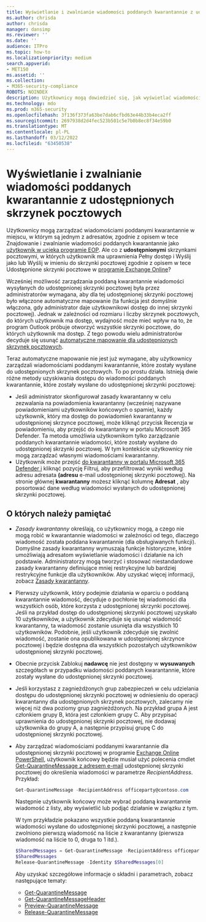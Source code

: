 ```yaml
---
title: Wyświetlanie i zwalnianie wiadomości poddanych kwarantannie z udostępnionych skrzynek pocztowych
ms.author: chrisda
author: chrisda
manager: dansimp
ms.reviewer: ''
ms.date: ''
audience: ITPro
ms.topic: how-to
ms.localizationpriority: medium
search.appverid:
- MET150
ms.assetid: ''
ms.collection:
- M365-security-compliance
ROBOTS: NOINDEX
description: Użytkownicy mogą dowiedzieć się, jak wyświetlać wiadomości poddane kwarantannie i działać w nich, które zostały wysłane do udostępnionych skrzynek pocztowych, do których mają uprawnienia.
ms.technology: mdo
ms.prod: m365-security
ms.openlocfilehash: 3f136f373fa63be7dab6cfbd63e44b33b4eca2ff
ms.sourcegitcommit: 2697938d2d4fec523b501c5e7b0b8ec8f34e59b0
ms.translationtype: MT
ms.contentlocale: pl-PL
ms.lasthandoff: 03/12/2022
ms.locfileid: "63450538"
---
```

# <a name="view-and-release-quarantined-messages-from-shared-mailboxes"></a>Wyświetlanie i zwalnianie wiadomości poddanych kwarantannie z udostępnionych skrzynek pocztowych

Użytkownicy mogą zarządzać wiadomościami poddanymi kwarantannie w miejscu, w którym są jednym z adresatów, zgodnie z opisem w tece Znajdowanie i zwalnianie wiadomości poddanych kwarantannie jako [użytkownik w ucieka programie EOP](find-and-release-quarantined-messages-as-a-user.md). Ale co z **udostępnionymi** skrzynkami pocztowymi, w których użytkownik ma uprawnienia Pełny dostęp i Wyślij jako lub Wyślij w imieniu do skrzynki pocztowej zgodnie z opisem w tece Udostępnione skrzynki pocztowe w [programie Exchange Online](/exchange/collaboration-exo/shared-mailboxes)?

Wcześniej możliwość zarządzania poddaną kwarantannie wiadomości wysyłanych do udostępnionej skrzynki pocztowej była przez administratorów wymagana, aby dla tej udostępnionej skrzynki pocztowej było włączone automatyczne mapowanie (ta funkcja jest domyślnie włączona, gdy administrator daje użytkownikowi dostęp do innej skrzynki pocztowej). Jednak w zależności od rozmiaru i liczby skrzynek pocztowych, do których użytkownik ma dostęp, wydajność może mieć wpływ na to, że program Outlook  próbuje otworzyć wszystkie skrzynki pocztowe, do których użytkownik ma dostęp. Z tego powodu wielu administratorów decyduje się usunąć [automatyczne mapowanie dla udostępnionych skrzynek pocztowych](/outlook/troubleshoot/profiles-and-accounts/remove-automapping-for-shared-mailbox).

Teraz automatyczne mapowanie nie jest już wymagane, aby użytkownicy zarządzali wiadomościami poddanymi kwarantannie, które zostały wysłane do udostępnionych skrzynek pocztowych. To po prostu działa. Istnieją dwie różne metody uzyskiwania dostępu do wiadomości poddanych kwarantannie, które zostały wysłane do udostępnionej skrzynki pocztowej:

- Jeśli administrator skonfigurował [](quarantine-policies.md) zasady kwarantanny w celu zezwalania na powiadomienia kwarantanny (wcześniej nazywane powiadomieniami użytkowników końcowych o spamie), każdy użytkownik, który ma dostęp do powiadomień kwarantanny  w udostępnionej skrzynce pocztowej, może kliknąć przycisk Recenzja w powiadomieniu, aby przejść do kwarantanny w portalu Microsoft 365 Defender. Ta metoda umożliwia użytkownikom tylko zarządzanie poddanych kwarantannie wiadomości, które zostały wysłane do udostępnionej skrzynki pocztowej. W tym kontekście użytkownicy nie mogą zarządzać własnymi wiadomościami kwarantanny.
- Użytkownik może przejść [do kwarantanny w portalu Microsoft 365 Defender i](find-and-release-quarantined-messages-as-a-user.md) kliknąć pozycję Filtruj, aby przefiltrować wyniki według adresu adresata **(adresu** e-mail udostępnionej skrzynki pocztowej). Na stronie głównej **kwarantanny** możesz kliknąć kolumnę **Adresat** , aby posortować dane według wiadomości wysłanych do udostępnionej skrzynki pocztowej.

## <a name="things-to-keep-in-mind"></a>O których należy pamiętać

- _Zasady kwarantanny_ określają, co użytkownicy mogą, a czego nie mogą robić w kwarantannie wiadomości w zależności od tego, dlaczego wiadomość została poddana kwarantannie (dla obsługiwanych funkcji). Domyślne zasady kwarantanny wymuszają funkcje historyczne, które umożliwiają adresatom wyświetlanie wiadomości i działanie na ich podstawie. Administratorzy mogą tworzyć i stosować niestandardowe zasady kwarantanny definiujące mniej restrykcyjne lub bardziej restrykcyjne funkcje dla użytkowników. Aby uzyskać więcej informacji, zobacz [Zasady kwarantanny](quarantine-policies.md).

- Pierwszy użytkownik, który podejmie działania w oparciu o poddaną kwarantannie wiadomość, decyduje o pochłonie tej wiadomości dla wszystkich osób, które korzysta z udostępnionej skrzynki pocztowej. Jeśli na przykład dostęp do udostępnionej skrzynki pocztowej uzyskało 10 użytkowników, a użytkownik zdecyduje się usunąć wiadomość kwarantanny, ta wiadomość zostanie usunięta dla wszystkich 10 użytkowników. Podobnie, jeśli użytkownik zdecyduje się zwolnić wiadomość, zostanie ona opublikowana w udostępnionej skrzynce pocztowej i będzie dostępna dla wszystkich pozostałych użytkowników udostępnionej skrzynki pocztowej.

- Obecnie przycisk Zablokuj **nadawcę** nie jest dostępny w **wysuwanych** szczegółach w przypadku wiadomości poddanych kwarantannie, które zostały wysłane do udostępnionej skrzynki pocztowej.

- Jeśli korzystasz z zagnieżdżonych grup zabezpieczeń w celu udzielania dostępu do udostępnionej skrzynki pocztowej w odniesieniu do operacji kwarantanny dla udostępnionych skrzynek pocztowych, zalecamy nie więcej niż dwa poziomy grup zagnieżdżonych. Na przykład grupa A jest członkiem grupy B, która jest członkiem grupy C. Aby przypisać uprawnienia do udostępnionej skrzynki pocztowej, nie dodawaj użytkownika do grupy A, a następnie przypisuj grupę C do udostępnionej skrzynki pocztowej.  

- Aby zarządzać wiadomościami poddanymi kwarantannie dla udostępnionej skrzynki pocztowej w programie [Exchange Online PowerShell](/powershell/exchange/connect-to-exchange-online-powershell), użytkownik końcowy będzie musiał użyć polecenia cmdlet [Get-QuarantineMessage z adresem e-mail](/powershell/module/exchange/get-quarantinemessage) udostępnionej skrzynki pocztowej do określenia wiadomości w parametrze _RecipientAddress_. Przykład:

  ```powershell
  Get-QuarantineMessage -RecipientAddress officeparty@contoso.com
  ```

  Następnie użytkownik końcowy może wybrać poddaną kwarantannie wiadomość z listy, aby wyświetlić lub podjąć działanie w związku z tym.

  W tym przykładzie pokazano wszystkie poddaną kwarantannie wiadomości wysłane do udostępnionej skrzynki pocztowej, a następnie zwolniono pierwszą wiadomość na liście z kwarantanny (pierwsza wiadomość na liście to 0, druga to 1 itd.).

  ```powershell
  $SharedMessages = Get-QuarantineMessage -RecipientAddress officeparty@contoso.com | select -ExpandProperty Identity
  $SharedMessages
  Release-QuarantineMessage -Identity $SharedMessages[0]
  ```

  Aby uzyskać szczegółowe informacje o składni i parametrach, zobacz następujące tematy:

  - [Get-QuarantineMessage](/powershell/module/exchange/get-quarantinemessage)
  - [Get-QuarantineMessageHeader](/powershell/module/exchange/get-quarantinemessageheader)
  - [Preview-QuarantineMessage](/powershell/module/exchange/preview-quarantinemessage)
  - [Release-QuarantineMessage](/powershell/module/exchange/release-quarantinemessage)
